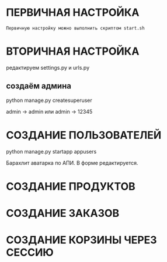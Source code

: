 #
# ПЕРВИЧНАЯ НАСТРОЙКА
`Первичную настройку можно выполнить скриптом start.sh`

#
# ВТОРИЧНАЯ НАСТРОЙКА
редактируем settings.py и urls.py

## создаём админа
python manage.py createsuperuser

admin -> admin или admin -> 12345

#
# СОЗДАНИЕ ПОЛЬЗОВАТЕЛЕЙ

python manage.py startapp appusers

Барахлит аватарка по АПИ. В форме редактируется.

#
# СОЗДАНИЕ ПРОДУКТОВ

#
# СОЗДАНИЕ ЗАКАЗОВ

#
# СОЗДАНИЕ КОРЗИНЫ ЧЕРЕЗ СЕССИЮ
